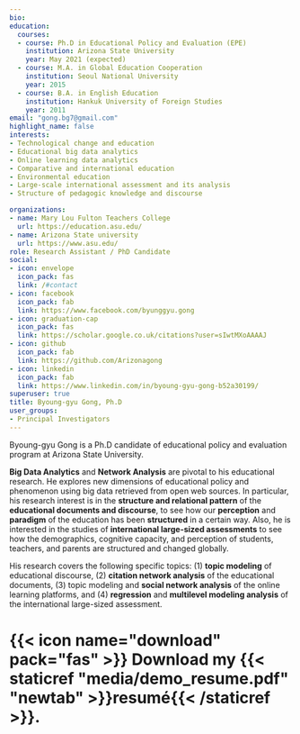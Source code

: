 ```yaml
---
bio:
education:
  courses:
  - course: Ph.D in Educational Policy and Evaluation (EPE)
    institution: Arizona State University
    year: May 2021 (expected)
  - course: M.A. in Global Education Cooperation
    institution: Seoul National University
    year: 2015
  - course: B.A. in English Education 
    institution: Hankuk University of Foreign Studies
    year: 2011
email: "gong.bg7@gmail.com"
highlight_name: false
interests:
- Technological change and education
- Educational big data analytics 
- Online learning data analytics 
- Comparative and international education
- Environmental education
- Large-scale international assessment and its analysis
- Structure of pedagogic knowledge and discourse

organizations:
- name: Mary Lou Fulton Teachers College
  url: https://education.asu.edu/
- name: Arizona State university
  url: https://www.asu.edu/
role: Research Assistant / PhD Candidate
social:
- icon: envelope
  icon_pack: fas
  link: /#contact
- icon: facebook
  icon_pack: fab
  link: https://www.facebook.com/byunggyu.gong
- icon: graduation-cap
  icon_pack: fas
  link: https://scholar.google.co.uk/citations?user=sIwtMXoAAAAJ
- icon: github
  icon_pack: fab
  link: https://github.com/Arizonagong
- icon: linkedin
  icon_pack: fab
  link: https://www.linkedin.com/in/byoung-gyu-gong-b52a30199/
superuser: true
title: Byoung-gyu Gong, Ph.D
user_groups: 
- Principal Investigators
---
```


Byoung-gyu Gong is a Ph.D candidate of educational policy and evaluation program at Arizona State University. 

**Big Data Analytics** and **Network Analysis** are pivotal to his educational research. He explores new dimensions of educational policy and phenomenon using big data retrieved from open web sources. In particular, his research interest is in the **structure and relational pattern** of the **educational documents and discourse**, to see how our **perception** and **paradigm** of the education has been **structured** in a certain way. Also, he is interested in the studies of **international large-sized assessments** to see how the demographics, cognitive capacity, and perception of students, teachers, and parents are structured and changed globally. 

His research covers the following specific topics: (1) **topic modeling** of educational discourse, (2) **citation network analysis** of the educational documents, (3) topic modeling and **social network analysis** of the online learning platforms, and (4) **regression** and **multilevel modeling analysis** of the international large-sized assessment. 

# {{< icon name="download" pack="fas" >}} Download my {{< staticref  "media/demo_resume.pdf" "newtab" >}}resumé{{< /staticref >}}.
